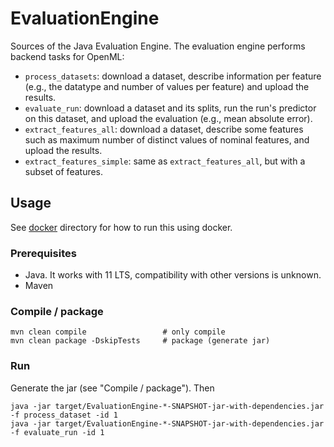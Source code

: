 # EvaluationEngine
Sources of the Java Evaluation Engine. The evaluation engine performs backend tasks for OpenML:

- `process_datasets`: download a dataset, describe information per feature (e.g., the datatype and number of values per feature) and upload the results. 
- `evaluate_run`: download a dataset and its splits, run the run's predictor on this dataset, and upload the evaluation (e.g., mean absolute error).
- `extract_features_all`: download a dataset, describe some features such as maximum number of distinct values of nominal features, and upload the results.
- `extract_features_simple`: same as `extract_features_all`, but with a subset of features.

## Usage

See [docker](./docker/README.md) directory for how to run this using docker.

### Prerequisites

- Java. It works with 11 LTS, compatibility with other versions is unknown.
- Maven

### Compile / package

    mvn clean compile                 # only compile
    mvn clean package -DskipTests     # package (generate jar)

### Run
Generate the jar (see "Compile / package"). Then

    java -jar target/EvaluationEngine-*-SNAPSHOT-jar-with-dependencies.jar -f process_dataset -id 1
    java -jar target/EvaluationEngine-*-SNAPSHOT-jar-with-dependencies.jar -f evaluate_run -id 1